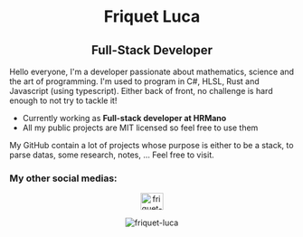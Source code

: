 <h1 align="center">Friquet Luca</h1>
<h2 align="center">Full-Stack Developer</h2>

<p>Hello everyone, I'm a developer passionate about mathematics, science and the art of programming.
I'm used to program in C#, HLSL, Rust and Javascript (using typescript).
  Either back of front, no challenge is hard enough to not try to tackle it!</p>
  
 - Currently working as **Full-stack developer at HRMano**
 - All my public projects are MIT licensed so feel free to use them

My GitHub contain a lot of projects whose purpose is either to be a stack, to parse datas, some research, notes, ... Feel free to visit.

<h3 align="left">My other social medias:</h3>
<p align="center">
<a href="https://www.linkedin.com/in/friquet-luca/" target="blank"><img align="center" src="https://raw.githubusercontent.com/rahuldkjain/github-profile-readme-generator/master/src/images/icons/Social/linked-in-alt.svg" alt="friquet-luca" height="30" width="40" /></a>
</p>
<p align="center">
  <img align="center" src="https://github-readme-stats.vercel.app/api/top-langs/?username=FriquetLuca&show_icons=true&theme=vue-dark&langs_count=20&hide=scss,vue" alt="friquet-luca" style="max-width: 100%;" />
</p>
